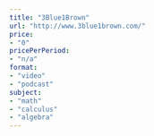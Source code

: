 ```yaml
---
title: "3Blue1Brown"
url: "http://www.3blue1brown.com/"
price: 
- "0"
pricePerPeriod: 
- "n/a"
format: 
- "video"
- "podcast"
subject: 
- "math"
- "calculus"
- "algebra"
---
```

